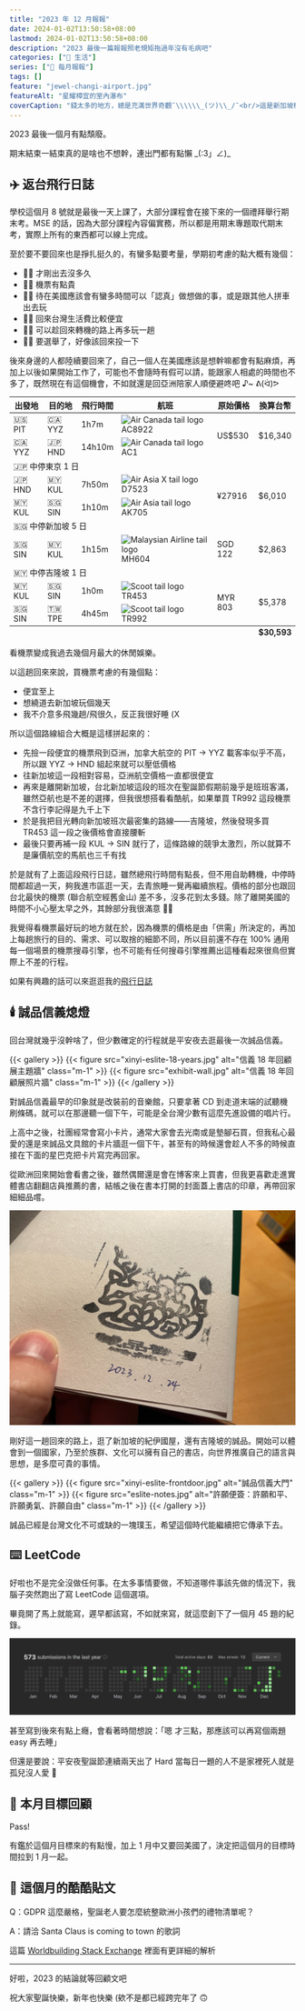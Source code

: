 ```yaml
---
title: "2023 年 12 月報報"
date: 2024-01-02T13:50:58+08:00
lastmod: 2024-01-02T13:50:58+08:00
description: "2023 最後一篇報報照老規矩拖過年沒有毛病吧"
categories: ["🍫 生活"]
series: ["📰 每月報報"]
tags: []
feature: "jewel-changi-airport.jpg"
featureAlt: "星耀樟宜的室內瀑布"
coverCaption: "錢太多的地方，總是充滿世界奇觀¯\\\\\\_(ツ)\\_/¯<br/>這是新加坡樟宜機場航廈間的購物中心——星耀樟宜裡面的室內瀑布<br/>不是我 P 的也不是上網載的，我沒開濾鏡它拍起來就長這麼牛逼"
---
```


2023 最後一個月有點頹廢。

期末結束一結束真的是啥也不想幹，連出門都有點懶 \_(:3」∠)\_

## ✈️ 返台飛行日誌

學校這個月 8 號就是最後一天上課了，大部分課程會在接下來的一個禮拜舉行期末考。MSE 的話，因為大部分課程內容偏實務，所以都是用期末專題取代期末考，實際上所有的東西都可以線上完成。

至於要不要回來也是掙扎挺久的，有蠻多點要考量，學期初考慮的點大概有幾個：

- 👎🏻 才剛出去沒多久
- 👎🏻 機票有點貴
- 👎🏻 待在美國應該會有蠻多時間可以「認真」做想做的事，或是跟其他人拼車出去玩
- 👍🏻 回來台灣生活費比較便宜
- 👍🏻 可以趁回來轉機的路上再多玩一趟
- 👍🏻 要選舉了，好像該回來投一下

後來身邊的人都陸續要回來了，自己一個人在美國應該是想幹嘛都會有點麻煩，再加上以後如果開始工作了，可能也不會隨時有假可以請，能跟家人相處的時間也不多了，既然現在有這個機會，不如就還是回亞洲陪家人順便避咚吧 ♪~ ᕕ(ᐛ)ᕗ

<table>
  <thead>
    <tr>
      <th>出發地</th>
      <th>目的地</th>
      <th>飛行時間</th>
      <th>航班</th>
      <th>原始價格</th>
      <th>換算台幣</th>
    </tr>
  </thead>
  <tbody>
    <tr>
      <td>🇺🇸 PIT</td>
      <td>🇨🇦 YYZ</td>
      <td>1h7m</td>
      <td>
        <img
          src="https://www.gstatic.com/flights/airline_logos/70px/AC.png"
          alt="Air Canada tail logo"
          class="inline w-4 m-0"
        />
        AC8922
      </td>
      <td rowspan="2" class="align-middle">US$530</td>
      <td rowspan="2" class="align-middle">$16,340</td>
    </tr>
    <tr>
      <td>🇨🇦 YYZ</td>
      <td>🇯🇵 HND</td>
      <td>14h10m</td>
      <td>
        <img
          src="https://www.gstatic.com/flights/airline_logos/70px/AC.png"
          alt="Air Canada tail logo"
          class="inline w-4 m-0"
        />
        AC1
      </td>
    </tr>
    <tr>
      <td colspan="6" class="text-center">🇯🇵 中停東京 1 日</td>
    </tr>
    <tr>
      <td>🇯🇵 HND</td>
      <td>🇲🇾 KUL</td>
      <td>7h50m</td>
      <td>
        <img
          src="https://www.gstatic.com/flights/airline_logos/70px/D7.png"
          alt="Air Asia X tail logo"
          class="inline w-4 m-0"
        />
        D7523
      </td>
      <td rowspan="2" class="align-middle">¥27916</td>
      <td rowspan="2" class="align-middle">$6,010</td>
    </tr>
    <tr>
      <td>🇲🇾 KUL</td>
      <td>🇸🇬 SIN</td>
      <td>1h10m</td>
      <td>
        <img
          src="https://www.gstatic.com/flights/airline_logos/70px/AK.png"
          alt="Air Asia tail logo"
          class="inline w-4 m-0"
        />
        AK705
      </td>
    </tr>
    <tr>
      <td colspan="6" class="text-center">🇸🇬 中停新加坡 5 日</td>
    </tr>
    <tr>
      <td>🇸🇬 SIN</td>
      <td>🇲🇾 KUL</td>
      <td>1h15m</td>
      <td>
        <img
          src="https://www.gstatic.com/flights/airline_logos/70px/MH.png"
          alt="Malaysian Airline tail logo"
          class="inline w-4 m-0"
        />
        MH604
      </td>
      <td>SGD 122</td>
      <td>$2,863</td>
    </tr>
    <tr>
      <td colspan="6" class="text-center">🇲🇾 中停吉隆坡 1 日</td>
    </tr>
    <tr>
      <td>🇲🇾 KUL</td>
      <td>🇸🇬 SIN</td>
      <td>1h0m</td>
      <td>
        <img
          src="https://www.gstatic.com/flights/airline_logos/70px/TR.png"
          alt="Scoot tail logo"
          class="inline w-4 m-0"
        />
        TR453
      </td>
      <td rowspan="2" class="align-middle">MYR 803</td>
      <td rowspan="2" class="align-middle">$5,378</td>
    </tr>
    <tr>
      <td>🇸🇬 SIN</td>
      <td>🇹🇼 TPE</td>
      <td>4h45m</td>
      <td>
        <img
          src="https://www.gstatic.com/flights/airline_logos/70px/TR.png"
          alt="Scoot tail logo"
          class="inline w-4 m-0"
        />
        TR992
      </td>
    </tr>
  </tbody>
  <tfoot>
    <td></td>
    <td></td>
    <td></td>
    <td></td>
    <td></td>
    <td><b>$30,593</b></td>
  </tfoot>
</table>

看機票變成我過去幾個月最大的休閒娛樂。

以這趟回來來說，買機票考慮的有幾個點：

- 便宜至上
- 想繞道去新加坡玩個幾天
- 我不介意多飛幾趟/飛很久，反正我很好睡 (X

所以這個路線組合大概是這樣拼起來的：

- 先撿一段便宜的機票飛到亞洲，加拿大航空的 PIT → YYZ 載客率似乎不高，所以跟 YYZ → HND 組起來就可以壓低價格
- 往新加坡這一段相對容易，亞洲航空價格一直都很便宜
- 再來是離開新加坡，台北新加坡這段的班次在聖誕節假期前幾乎是班班客滿，雖然亞航也是不差的選擇，但我很想搭看看酷航，如果單買 TR992 這段機票不含行李記得是九千上下
- 於是我把目光轉向新加坡班次最密集的路線——吉隆坡，然後發現多買 TR453 這一段之後價格會直接腰斬
- 最後只要再補一段 KUL → SIN 就行了，這條路線的競爭太激烈，所以就算不是廉價航空的馬航也三千有找

於是就有了上面這段飛行日誌，雖然總飛行時間有點長，但不用自助轉機，中停時間都超過一天，夠我進市區逛一天，去青旅睡一覺再繼續旅程。價格的部分也跟回台北最快的機票 (聯合航空經舊金山) 差不多，沒多花到太多錢。除了離開美國的時間不小心壓太早之外，其餘部分我很滿意 👍🏻

我覺得看機票最好玩的地方就在於，因為機票的價格是由「供需」所決定的，再加上每趟旅行的目的、需求、可以取捨的細節不同，所以目前還不存在 100% 通用每一個場景的機票搜尋引擎，也不可能有任何搜尋引擎推薦出這種看起來很鳥但實際上不差的行程。

如果有興趣的話可以來逛逛我的[飛行日誌](https://my.flightradar24.com/tomy0000000)

## 🕯️ 誠品信義熄燈

回台灣就幾乎沒幹啥了，但少數確定的行程就是平安夜去逛最後一次誠品信義。

{{< gallery >}}
{{< figure src="xinyi-eslite-18-years.jpg" alt="信義 18 年回顧展主題牆" class="m-1" >}}
{{< figure src="exhibit-wall.jpg" alt="信義 18 年回顧展照片牆" class="m-1" >}}
{{< /gallery >}}

對誠品信義最早的印象就是改裝前的音樂館，只要拿著 CD 到走道末端的試聽機刷條碼，就可以在那邊聽一個下午，可能是全台灣少數有這麼先進設備的唱片行。

上高中之後，社團經常會寫小卡片，通常大家會去光南或是墊腳石買，但我私心最愛的還是來誠品文具館的卡片牆逛一個下午，甚至有的時候還會趁人不多的時候直接在下面的星巴克把卡片寫完再回家。

從歐洲回來開始會看書之後，雖然偶爾還是會在博客來上買書，但我更喜歡走進實體書店翻翻店員推薦的書，結帳之後在書本打開的封面蓋上書店的印章，再帶回家細細品嚐。

![誠品信義書店章](xinyi-eslite-stamp.jpg "最後一天也買了一本書蓋章，至於是哪一本就留到之後再揭曉吧<br/>可惜章已經被蓋到磨平了，而且我蓋的好醜 QQQQ")

剛好這一趟回來的路上，逛了新加坡的紀伊國屋，還有吉隆坡的誠品。開始可以體會到一個國家，乃至於族群、文化可以擁有自己的書店，向世界推廣自己的語言與思想，是多麼可貴的事情。

{{< gallery >}}
{{< figure src="xinyi-eslite-frontdoor.jpg" alt="誠品信義大門" class="m-1" >}}
{{< figure src="eslite-notes.jpg" alt="許願便簽：許願和平、許願勇氣、許願自由" class="m-1" >}}
{{< /gallery >}}

誠品已經是台灣文化不可或缺的一塊璞玉，希望這個時代能繼續把它傳承下去。

## ⌨️ LeetCode

好啦也不是完全沒做任何事。在太多事情要做，不知道哪件事該先做的情況下，我腦子突然跑出了寫 LeetCode 這個選項。

畢竟開了馬上就能寫，遲早都該寫，不如就來寫，就這麼創下了一個月 45 題的紀錄。

![LeetCode 每日動態牆](leetcode-activity.png "看看右半邊那坨綠到靠北，只能說暑假那一波根本是在開玩笑")

甚至寫到後來有點上癮，會看著時間想說：「嗯 才三點，那應該可以再寫個兩題 easy 再去睡」

但還是要說：平安夜聖誕節連續兩天出了 Hard 當每日一題的人不是家裡死人就是孤兒沒人愛 😤

## 🎯 本月目標回顧

Pass!

有鑑於這個月目標來的有點慢，加上 1 月中又要回美國了，決定把這個月的目標時間拉到 1 月一起。

## 👻 這個月的酷酷貼文

Q：GDPR 這麼嚴格，聖誕老人要怎麼統整歐洲小孩們的禮物清單呢？

A：請洽 Santa Claus is coming to town 的歌詞

這篇 [Worldbuilding Stack Exchange](https://worldbuilding.stackexchange.com/questions/114033/how-can-santa-keep-his-lists-when-the-gdpr-is-around) 裡面有更詳細的解析

---

好啦，2023 的結論就等回顧文吧

祝大家聖誕快樂，新年也快樂 (欸不是都已經跨完年了 🙃
